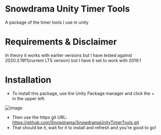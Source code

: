 # Snowdrama Unity Timer Tools
A package of the timer tools I use in unity

# Requirements & Disclaimer
In theory it works with earlier versions but I have tested against 2020.3.19f1(current LTS version) but I have it set to work with 2019.1

# Installation
* To install this package, use the Unity Package manager and click the + in the upper left.

![image](https://user-images.githubusercontent.com/1271916/139389113-88e7b032-0f93-42b2-ad80-10700baca435.png)
* Then use the https git URL: https://github.com/Snowdrama/SnowdramaUnityTimerTools.git
* That should be it, wait for it to install and refresh and you're good to go!
